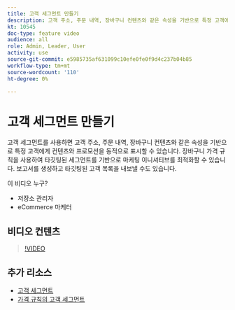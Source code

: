 ```yaml
---
title: 고객 세그먼트 만들기
description: 고객 주소, 주문 내역, 장바구니 컨텐츠와 같은 속성을 기반으로 특정 고객에게 콘텐츠와 프로모션을 동적으로 표시하는 방법을 알아봅니다.
kt: 10545
doc-type: feature video
audience: all
role: Admin, Leader, User
activity: use
source-git-commit: e5985735af631099c10efe0fe0f9d4c237b04b85
workflow-type: tm+mt
source-wordcount: '110'
ht-degree: 0%

---
```


# 고객 세그먼트 만들기

고객 세그먼트를 사용하면 고객 주소, 주문 내역, 장바구니 컨텐츠와 같은 속성을 기반으로 특정 고객에게 컨텐츠와 프로모션을 동적으로 표시할 수 있습니다. 장바구니 가격 규칙을 사용하여 타깃팅된 세그먼트를 기반으로 마케팅 이니셔티브를 최적화할 수 있습니다. 보고서를 생성하고 타깃팅된 고객 목록을 내보낼 수도 있습니다.

이 비디오 누구?

- 저장소 관리자
- eCommerce 마케터

## 비디오 컨텐츠

>[!VIDEO](https://video.tv.adobe.com/v/343659?quality=12&learn=on)

## 추가 리소스

- [고객 세그먼트](https://docs.magento.com/user-guide/marketing/customer-segments.html)
- [가격 규칙의 고객 세그먼트](https://docs.magento.com/user-guide/marketing/customer-segment-price-rule.html)
